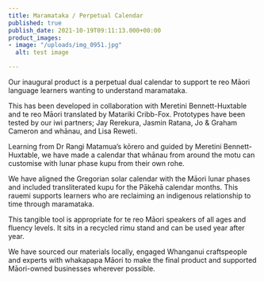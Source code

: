 ```yaml
---
title: Maramataka / Perpetual Calendar
published: true
publish_date: 2021-10-19T09:11:13.000+00:00
product_images:
- image: "/uploads/img_0951.jpg"
  alt: test image

---
```

Our inaugural product is a perpetual dual calendar to support te reo Māori language learners wanting to understand maramataka.

This has been developed in collaboration with Meretini Bennett-Huxtable and te reo Māori translated by Matariki Cribb-Fox. Prototypes have been tested by our iwi partners; Jay Rerekura, Jasmin Ratana, Jo & Graham Cameron and whānau, and Lisa Reweti.

Learning from Dr Rangi Matamua’s kōrero and guided by Meretini Bennett-Huxtable, we have made a calendar that whānau from around the motu can customise with lunar phase kupu from their own rohe.

We have aligned the Gregorian solar calendar with the Māori lunar phases and included transliterated kupu for the Pākehā calendar months. This rauemi supports learners who are reclaiming an indigenous relationship to time through maramataka.

This tangible tool is appropriate for te reo Māori speakers of all ages and fluency levels. It sits in a recycled rimu stand and can be used year after year.

We have sourced our materials locally, engaged Whanganui craftspeople and experts with whakapapa Māori to make the final product and supported Māori-owned businesses wherever possible.